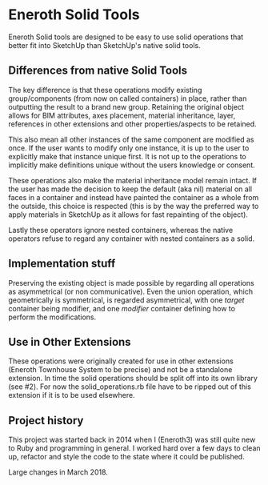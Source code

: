 # Eneroth Solid Tools

Eneroth Solid tools are designed to be easy to use solid operations that better
fit into SketchUp than SketchUp's native solid tools.

## Differences from native Solid Tools

The key difference is that these operations modify existing group/components
(from now on called containers) in place, rather than outputting the result to a
brand new group. Retaining the original object allows for BIM attributes, axes
placement, material inheritance, layer, references in other extensions and other
properties/aspects to be retained.

This also mean all other instances of the same component are modified as once.
If the user wants to modify only one instance, it is up to the user to
explicitly make that instance unique first. It is not up to the operations to
implicitly make definitions unique without the users knowledge or consent.

These operations also make the material inheritance model remain intact. If the
user has made the decision to keep the default (aka nil) material on all faces
in a container and instead have painted the container as a whole from the
outside, this choice is respected (this is by the way the preferred way to apply
materials in SketchUp as it allows for fast repainting of the object).

Lastly these operators ignore nested containers, whereas the native operators
refuse to regard any container with nested containers as a solid.

## Implementation stuff

Preserving the existing object is made possible by regarding all operations as
asymmetrical (or non communicative). Even the union operation, which
geometrically is symmetrical, is regarded asymmetrical, with one _target_
container being modifier, and one _modifier_ container defining how to perform
the modifications.

## Use in Other Extensions

These operations were originally created for use in other extensions (Eneroth
Townhouse System to be precise) and not be a standalone extension. In time the
solid operations should be split off into its own library (see #2). For now
the solid_operations.rb file have to be ripped out of this extension if it is to
be used elsewhere.

## Project history #

This project was started back in 2014 when I (Eneroth3) was still quite new to
Ruby and programming in general. I worked hard over a few days to clean up,
refactor and style the code to the state where it could be published.

Large changes in March 2018.